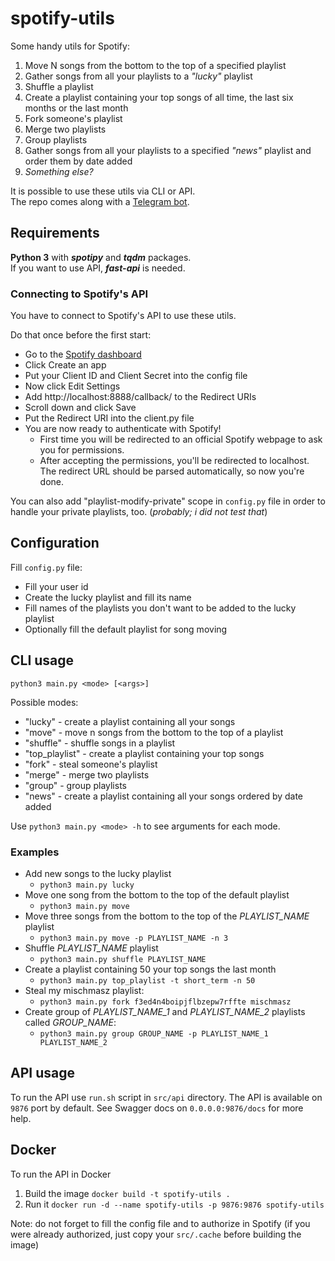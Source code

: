 # spotify-utils

Some handy utils for Spotify:
1. Move N songs from the bottom to the top of a specified playlist
2. Gather songs from all your playlists to a *"lucky"* playlist
3. Shuffle a playlist
4. Create a playlist containing your top songs of all time, the last six months or the last month
5. Fork someone's playlist
6. Merge two playlists
7. Group playlists
8. Gather songs from all your playlists to a specified *"news"* playlist and order them by date added
9. *Something else?*

It is possible to use these utils via CLI or API.\
The repo comes along with a [Telegram bot](https://github.com/iwsylit/spotify-utils-bot). 

## Requirements
**Python 3** with ***spotipy*** and ***tqdm*** packages.\
If you want to use API, ***fast-api*** is needed.

### Connecting to Spotify's API
You have to connect to Spotify's API to use these utils.

Do that once before the first start:
 * Go to the [Spotify dashboard](https://developer.spotify.com/dashboard/applications)
 * Click Create an app
 * Put your Client ID and Client Secret into the config file
 * Now click Edit Settings
 * Add http://localhost:8888/callback/ to the Redirect URIs
 * Scroll down and click Save
 * Put the Redirect URI into the client.py file
 * You are now ready to authenticate with Spotify!
   - First time you will be redirected to an official Spotify webpage to ask you for permissions.
   - After accepting the permissions, you'll be redirected to localhost. The redirect URL should be parsed automatically, so now you're done.

You can also add "playlist-modify-private" scope in `config.py` file in order to handle your private playlists, too. 
(*probably; i did not test that*)

## Configuration

Fill `config.py` file:
 * Fill your user id
 * Create the lucky playlist and fill its name
 * Fill names of the playlists you don't want to be added to the lucky playlist
 * Optionally fill the default playlist for song moving

## CLI usage
`python3 main.py <mode> [<args>]` 

Possible modes:
 * "lucky" - create a playlist containing all your songs
 * "move" - move n songs from the bottom to the top of a playlist
 * "shuffle" - shuffle songs in a playlist
 * "top_playlist" - create a playlist containing your top songs
 * "fork" - steal someone's playlist
 * "merge" - merge two playlists
 * "group" - group playlists
 * "news" - create a playlist containing all your songs ordered by date added
   
Use `python3 main.py <mode> -h` to see arguments for each mode.

### Examples
 * Add new songs to the lucky playlist
    - `python3 main.py lucky`
 * Move one song from the bottom to the top of the default playlist
    - `python3 main.py move`
 * Move three songs from the bottom to the top of the *PLAYLIST_NAME* playlist 
    - `python3 main.py move -p PLAYLIST_NAME -n 3`
 * Shuffle *PLAYLIST_NAME* playlist
    - `python3 main.py shuffle PLAYLIST_NAME`
 * Create a playlist containing 50 your top songs the last month
    - `python3 main.py top_playlist -t short_term -n 50`
 * Steal my mischmasz playlist:
    - `python3 main.py fork f3ed4n4boipjflbzepw7rffte mischmasz`
 * Create group of *PLAYLIST_NAME_1* and *PLAYLIST_NAME_2* playlists called *GROUP_NAME*:
    - `python3 main.py group GROUP_NAME -p PLAYLIST_NAME_1 PLAYLIST_NAME_2`


## API usage

To run the API use `run.sh` script in `src/api` directory. 
The API is available on `9876` port by default.
See Swagger docs on `0.0.0.0:9876/docs` for more help.

## Docker

To run the API in Docker
1. Build the image `docker build -t spotify-utils .`
2. Run it `docker run -d --name spotify-utils -p 9876:9876 spotify-utils`

Note: do not forget to fill the config file and to authorize in Spotify 
(if you were already authorized, just copy your `src/.cache` before building 
the image)
